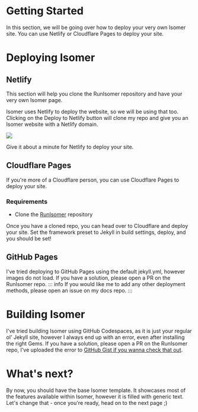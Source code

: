 [a]: https://app.netlify.com/start/deploy?repository=https://github.com/icepcp/RunIsomer
# Getting Started
In this section, we will be going over how to deploy your very own Isomer site. You can use Netlify or Cloudflare Pages to deploy your site.
# Deploying Isomer
## Netlify
This section will help you clone the RunIsomer repository and have your very own Isomer page.

Isomer uses Netlify to deploy the website, so we will be using that too. Clicking on the Deploy to Netlify button will clone my repo and give you an Isomer website with a Netlify domain.

[![](https://www.netlify.com/img/deploy/button.svg)][a]

Give it about a minute for Netlify to deploy your site.
## Cloudflare Pages
If you're more of a Cloudflare person, you can use Cloudflare Pages to deploy your site. 
### Requirements
* Clone the [RunIsomer](https://github.com/icepcp/RunIsomer) repository  

Once you have a cloned repo, you can head over to Cloudflare and deploy your site. Set the framework preset to Jekyll in build settings, deploy, and you should be set!
## GitHub Pages
I've tried deploying to GitHub Pages using the default jekyll.yml, however images do not load. If you have a solution, please open a PR on the RunIsomer repo.
::: info
If you would like me to add any other deployment methods, please open an issue on my docs repo.
:::
# Building Isomer
I've tried building Isomer using GitHub Codespaces, as it is just your regular ol' Jekyll site, however I always end up with an error, even after installing the right Gems. If you have a solution, please open a PR on the RunIsomer repo, I've uploaded the error to [GitHub Gist if you wanna check that out](https://gist.github.com/icepcp/efb41652100512f34b27441bac500a40).


# What's next?
By now, you should have the base Isomer template. It showcases most of the features available within Isomer, however it is filled with generic text. Let's change that - once you're ready, head on to the next page ;)